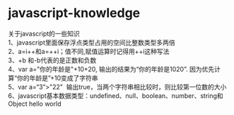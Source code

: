 # javascript-knowledge
关于javascript的一些知识<br>
1、javascript里面保存浮点类型占用的空间比整数类型多两倍 <br>
2、a=i++和a=++i；值不同,赋值运算时记得用++i这种写法<br>
3、+b 和-b代表的是正数和负数 <br>
4、var a="你的年龄是"+10+20, 输出的结果为“你的年龄是1020”. 因为优先计算“你的年龄是”+10变成了字符串<br>
5、var a=“3”>"22"  输出true，当两个字符串相比较时，则比较第一位数的大小<br>
6、javascript基本数据类型：undefined、null、boolean、number、string和Object
  hello world
